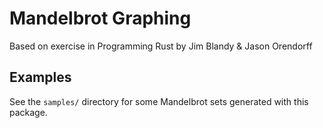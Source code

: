# Mandelbrot Graphing
Based on exercise in Programming Rust by Jim Blandy & Jason Orendorff

## Examples
See the `samples/` directory for some Mandelbrot sets generated with this package.
